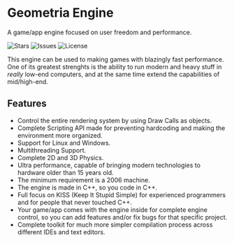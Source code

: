 # Geometria Engine

A game/app engine focused on user freedom and performance.

![Stars](https://img.shields.io/github/stars/Geometria-Engine/Geometria)
![Issues](https://img.shields.io/github/issues/Geometria-Engine/Geometria)
![License](https://img.shields.io/badge/license-MIT-blue)

This engine can be used to making games with blazingly fast performance. One of its greatest strenghts is the ability to run modern and heavy stuff in *really* low-end computers, and at the same time extend the capabilities of mid/high-end.

## Features

- Control the entire rendering system by using Draw Calls as objects.
- Complete Scripting API made for preventing hardcoding and making the environment more organized.
- Support for Linux and Windows.
- Multithreading Support.
- Complete 2D and 3D Physics.
- Ultra performance, capable of bringing modern technologies to hardware older than 15 years old.
- The minimum requirement is a 2006 machine.
- The engine is made in C++, so you code in C++.
- Full focus on KISS (Keep It Stupid Simple) for experienced programmers and for people that never touched C++.
- Your game/app comes with the engine inside for complete engine control, so you can add features and/or fix bugs for that specific project.
- Complete toolkit for much more simpler compilation process across different IDEs and text editors.